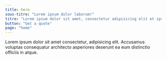 ```yaml
---
title: hero
sous-titre: "Lorem ipsum dolor laborum!"
titre: "Lorem ipsum dolor sit amet, consectetur adipisicing elit et ipsa unde quasi iure."
button: "Get a quote"
page: "home"
---
```

Lorem ipsum dolor sit amet consectetur, adipisicing elit. Accusamus voluptas consequatur architecto asperiores deserunt ea eum distinctio officiis in atque.
